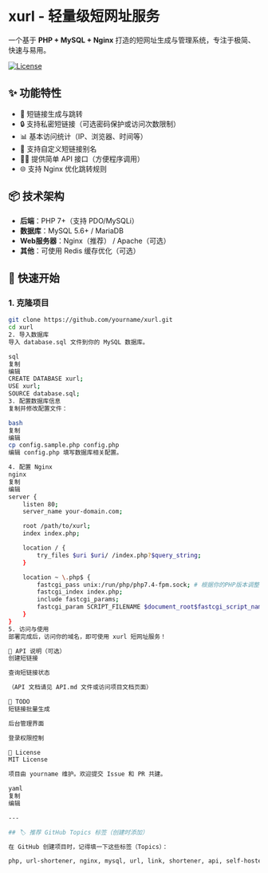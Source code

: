 # xurl - 轻量级短网址服务

一个基于 **PHP + MySQL + Nginx** 打造的短网址生成与管理系统，专注于极简、快速与易用。

[![License](https://img.shields.io/github/license/gentpan/xurl)](LICENSE)

## ✨ 功能特性

- 🚀 短链接生成与跳转
- 🔒 支持私密短链接（可选密码保护或访问次数限制）
- 📊 基本访问统计（IP、浏览器、时间等）
- 🧹 支持自定义短链接别名
- 🧑‍💻 提供简单 API 接口（方便程序调用）
- 🌐 支持 Nginx 优化跳转规则

## 📦 技术架构

- **后端**：PHP 7+（支持 PDO/MySQLi）
- **数据库**：MySQL 5.6+ / MariaDB
- **Web服务器**：Nginx（推荐） / Apache（可选）
- **其他**：可使用 Redis 缓存优化（可选）

## 🚀 快速开始

### 1. 克隆项目

```bash
git clone https://github.com/yourname/xurl.git
cd xurl
2. 导入数据库
导入 database.sql 文件到你的 MySQL 数据库。

sql
复制
编辑
CREATE DATABASE xurl;
USE xurl;
SOURCE database.sql;
3. 配置数据库信息
复制并修改配置文件：

bash
复制
编辑
cp config.sample.php config.php
编辑 config.php 填写数据库相关配置。

4. 配置 Nginx
nginx
复制
编辑
server {
    listen 80;
    server_name your-domain.com;

    root /path/to/xurl;
    index index.php;

    location / {
        try_files $uri $uri/ /index.php?$query_string;
    }

    location ~ \.php$ {
        fastcgi_pass unix:/run/php/php7.4-fpm.sock; # 根据你的PHP版本调整
        fastcgi_index index.php;
        include fastcgi_params;
        fastcgi_param SCRIPT_FILENAME $document_root$fastcgi_script_name;
    }
}
5. 访问与使用
部署完成后，访问你的域名，即可使用 xurl 短网址服务！

📖 API 说明（可选）
创建短链接

查询短链接状态

（API 文档请见 API.md 文件或访问项目文档页面）

📌 TODO
短链接批量生成

后台管理界面

登录权限控制

📄 License
MIT License

项目由 yourname 维护。欢迎提交 Issue 和 PR 共建。

yaml
复制
编辑

---

## 🏷 推荐 GitHub Topics 标签（创建时添加）

在 GitHub 创建项目时，记得填一下这些标签（Topics）：

php, url-shortener, nginx, mysql, url, link, shortener, api, self-hosted
